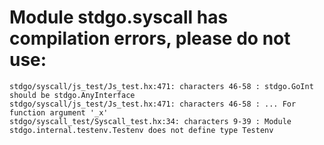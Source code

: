 # Module stdgo.syscall has compilation errors, please do not use:
```
stdgo/syscall/js_test/Js_test.hx:471: characters 46-58 : stdgo.GoInt should be stdgo.AnyInterface
stdgo/syscall/js_test/Js_test.hx:471: characters 46-58 : ... For function argument '_x'
stdgo/syscall_test/Syscall_test.hx:34: characters 9-39 : Module stdgo.internal.testenv.Testenv does not define type Testenv

```

